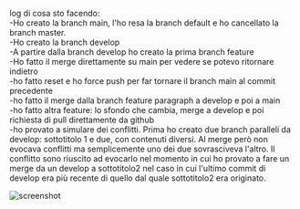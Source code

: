 log di cosa sto facendo:  
-Ho creato la branch main, l'ho resa la branch default e ho cancellato la branch master.  
-Ho creato la branch develop  
-A partire dalla branch develop ho creato la prima branch feature  
-Ho fatto il merge direttamente su main per vedere se potevo ritornare indietro  
-ho fatto reset e ho force push per far tornare il branch main al commit precedente  
-ho fatto il merge dalla branch feature paragraph a develop e poi a main  
-ho fatto altra feature: lo sfondo che cambia, merge a develop e poi richiesta di pull direttamente da github  
-ho provato a simulare dei conflitti. Prima ho creato due branch paralleli da develop: sottotitolo 1 e due, con contenuti diversi. Al merge però non evocava conflitti ma semplicemente uno dei due sovrasciveva l'altro. Il conflitto sono riuscito ad evocarlo nel momento in cui ho provato a fare un merge da un develop a sottotitolo2 nel caso in cui l'ultimo commit di develop era più recente di quello dal quale sottotitolo2 era originato.



  ![screenshot](https://github.com/LorenzoFG95/28-06-2023/assets/76057564/711b861e-573a-4e15-af1b-63ffcfdd1708)

